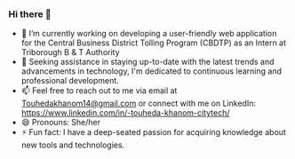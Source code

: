 ### Hi there 👋

- 🔭 I’m currently working on developing a user-friendly web application for the Central Business District Tolling Program (CBDTP) as an Intern at Triborough B & T Authority
- 🤔 Seeking assistance in staying up-to-date with the latest trends and advancements in technology, I'm dedicated to continuous learning and professional development.
- 📫 Feel free to reach out to me via email at Touhedakhanom14@gmail.com or connect with me on LinkedIn: https://www.linkedin.com/in/-touheda-khanom-citytech/
- 😄 Pronouns: She/her
- ⚡ Fun fact: I have a deep-seated passion for acquiring knowledge about new tools and technologies.

